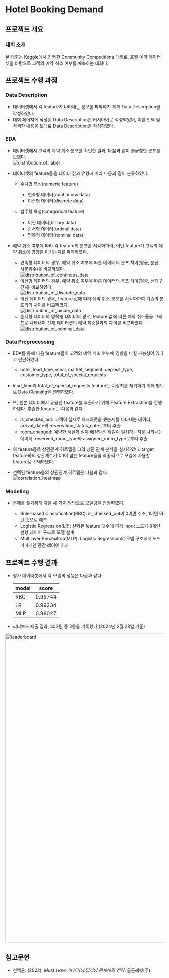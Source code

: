 # Hotel Booking Demand

## 프로젝트 개요
### 대회 소개
본 대회는 Kaggle에서 진행한 Community Competitions 대회로, 호텔 예약 데이터셋을 바탕으로 고객의 예약 취소 여부를 예측하는 대회다.

## 프로젝트 수행 과정
### Data Description
- 데이터셋에서 각 feature가 나타내는 정보를 파악하기 위해 Data Description을 작성하였다.
- 대회 페이지에 작성된 Data Description은 러시아어로 작성되있어, 이를 번역 및 검색한 내용을 토대로 Data Description을 작성하였다.
  
### EDA
- 데이터셋에서 고객의 예약 취소 분포를 확인한 결과, 다음과 같이 불균형한 분포를 보였다.<br>
![distribution_of_label](https://github.com/rlarlgh96/hotel-booking-demand/assets/121072239/40cda8d2-b6ae-4c00-98c3-a6ea71e53f1b)
- 데이터셋의 feature들을 데이터 값과 유형에 따라 다음과 같이 분류하였다.
  
  - 수치형 특성(numeric feature)
    - 연속형 데이터(continuous data)
    - 이산형 데이터(discrete data)

  - 범주형 특성(categorical feature)
    - 이진 데이터(binary data)
    - 순서형 데이터(ordinal data)
    - 명목형 데이터(nominal data)

- 예약 취소 여부에 따라 각 feature의 분포를 시각화하여, 어떤 feature가 고객의 예약 취소에 영향을 미치는지를 파악하였다.

  - 연속형 데이터의 경우, 예약 취소 여부에 따른 데이터의 분포 차이(평균, 분산, 사분위수)를 비교하였다.<br>
  ![distribution_of_continous_data](https://github.com/rlarlgh96/hotel-booking-demand/assets/121072239/6e69f483-77c3-46ae-82b5-2d8ab30b17aa)
  - 이산형 데이터의 경우, 예약 취소 여부에 따른 데이터의 분포 차이(평균, 신뢰구간)를 비교하였다.<br>
  ![distribution_of_discrete_data](https://github.com/rlarlgh96/hotel-booking-demand/assets/121072239/5c1d7b5e-74d5-4408-987c-105c735f9151)
  - 이진 데이터의 경우, feature 값에 따라 예약 취소 분포를 시각화하여 기존의 분포와의 차이를 비교하였다.<br>
  ![distribution_of_binary_data](https://github.com/rlarlgh96/hotel-booking-demand/assets/121072239/4ec98a8f-7533-4cab-ba36-bb71ac1328a4)
  - 순서형 데이터와 명목형 데이터의 경우, feature 값에 따른 예약 취소율을 그래프로 나타내어 전체 데이터셋의 예약 취소율과의 차이를 비교하였다.<br>
  ![distribution_of_nominal_data](https://github.com/rlarlgh96/hotel-booking-demand/assets/121072239/3efd9deb-9900-45a1-9512-0dc6b1739ab5)

### Data Preprocessing
- EDA를 통해 다음 feature들이 고객의 예약 취소 여부에 영향을 미칠 가능성이 있다고 판단하였다.
  
  - hotel, lead_time, meal, market_segment, deposit_type, customer_type, total_of_special_requests

- lead_time과 total_of_special_requests feature는 이상치를 제거하기 위해 별도로 Data Cleaning을 진행하였다.
- 또, 원본 데이터에서 유용한 feature를 추출하기 위해 Feature Extraction을 진행하였다. 추출한 feature는 다음과 같다.

  - is_checked_out: 고객이 실제로 체크아웃을 했는지를 나타내는 데이터, arrival_date와 reservation_status_date로부터 추출
  - room_changed: 예약한 객실과 실제 배정받은 객실이 일치하는지를 나타내는 데이터, reserved_room_type와 assigned_room_type로부터 추출

- 위 feature들로 상관관계 히트맵을 그려 상관 관계 분석을 실시하였다. target feature와의 상관계수가 0.1이 넘는 feature들을 최종적으로 모델에 사용할 feature로 선택하였다.
- 선택된 feature들의 상관관계 히트맵은 다음과 같다.<br>
![correlation_heatmap](https://github.com/rlarlgh96/hotel-booking-demand/assets/121072239/d6f33352-b481-4032-95b3-ade68d3952f0)

### Modeling
- 문제를 풀기위해 다음 세 가지 방법으로 모델링을 진행하였다.
  
  - Rule-based Classification(RBC): is_checked_out이 0이면 취소, 1이면 아닌 것으로 예측
  - Logistic Regression(LR): 선택된 feature 갯수에 따라 input 노드가 8개인 선형 레이어 구조로 모델 설계
  - Multilayer Perceptron(MLP): Logistic Regression의 모델 구조에서 노드가 4개인 중간 레이어 추가

## 프로젝트 수행 결과
- 평가 데이터셋에서 각 모델의 성능은 다음과 같다.

  | model | score |
  |--------|--------|
  | RBC | 0.99744 |
  | LR | 0.99234 |
  | MLP | 0.98027 |
  
- 리더보드 제출 결과, 302팀 중 3등을 기록했다.(2024년 2월 28일 기준)<br>
<img width="980" alt="leaderboard" src="https://github.com/rlarlgh96/hotel-booking-demand/assets/121072239/edfea45d-3d50-4373-a016-bcfb4a2503f5">

## 참고문헌
- 신백균. (2022). *Must Have 머신러닝·딥러닝 문제해결 전략*. 골든래빗(주).
